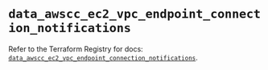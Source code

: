 # `data_awscc_ec2_vpc_endpoint_connection_notifications`

Refer to the Terraform Registry for docs: [`data_awscc_ec2_vpc_endpoint_connection_notifications`](https://registry.terraform.io/providers/hashicorp/awscc/0.70.0/docs/data-sources/ec2_vpc_endpoint_connection_notifications).
